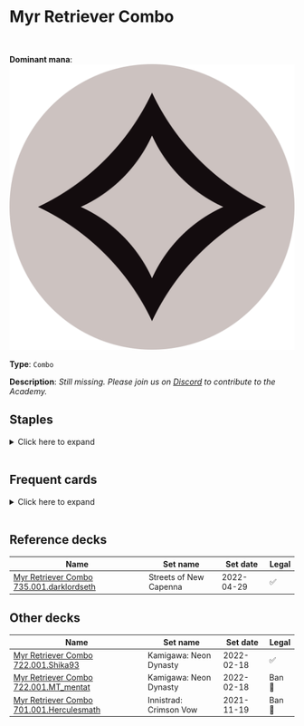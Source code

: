 <!-- This page is automatically generated by Myr: do not update it manually. -->
<!-- Changes directly applied here will be lost. -->
<!-- If you plan to update this page, please update the template at https://github.com/Pauperformance/pauperformance-bot -->
<!-- Templates can be found under pauperformance-bot/resources/templates/ -->
# Myr Retriever Combo
<br/>


**Dominant mana**: <img src="../resources/images/mana/C.png" class="dominant-mana-icon"/>

**Type**: `Combo`

**Description**: _Still missing. Please join us on [Discord](https://discord.gg/fYQbpjjkQ3) to contribute to the Academy._


## **Staples**

<details>
  <summary>Click here to expand</summary>
<a href="https://scryfall.com/card/tsr/263/chromatic-star"><img src="https://c1.scryfall.com/file/scryfall-cards/normal/front/c/2/c2e8d492-2c67-410b-b556-c157a14c4cec.jpg" class="archetype-card rounded-image"/></a>
<a href="https://scryfall.com/card/c21/245/ichor-wellspring"><img src="https://c1.scryfall.com/file/scryfall-cards/normal/front/1/c/1ccdb407-ac8f-4736-89d3-ab0d086096ea.jpg" class="archetype-card rounded-image"/></a>
<a href="https://scryfall.com/card/2xm/277/myr-retriever"><img src="https://c1.scryfall.com/file/scryfall-cards/normal/front/7/f/7f0149d4-0731-474a-a1c3-28c25e486c14.jpg" class="archetype-card rounded-image"/></a>
</details><br/>



## **Frequent cards**

<details>
  <summary>Click here to expand</summary>
<a href="https://scryfall.com/card/ema/218/ashnods-altar"><img src="https://c1.scryfall.com/file/scryfall-cards/normal/front/8/7/87da5ad8-b35f-4f9c-b17a-bb2563cbc186.jpg" class="archetype-card rounded-image"/></a>
<a href="https://scryfall.com/card/mh1/81/carrion-feeder"><img src="https://c1.scryfall.com/file/scryfall-cards/normal/front/0/a/0a19da90-880e-4eca-8cf7-6d7baf090d53.jpg" class="archetype-card rounded-image"/></a>
<a href="https://scryfall.com/card/jmp/462/chromatic-sphere"><img src="https://c1.scryfall.com/file/scryfall-cards/normal/front/e/d/edabc8b2-4413-48e4-8d6f-521b19d839a6.jpg" class="archetype-card rounded-image"/></a>
<a href="https://scryfall.com/card/2xm/80/costly-plunder"><img src="https://c1.scryfall.com/file/scryfall-cards/normal/front/5/9/598405fd-02d2-4bf8-b241-7a2ae6338913.jpg" class="archetype-card rounded-image"/></a>
<a href="https://scryfall.com/card/afr/94/deadly-dispute"><img src="https://c1.scryfall.com/file/scryfall-cards/normal/front/7/3/7373fe95-ad1c-44b9-8c7f-464ce8cbffc6.jpg" class="archetype-card rounded-image"/></a>
<a href="https://scryfall.com/card/cmr/117/defiant-salvager"><img src="https://c1.scryfall.com/file/scryfall-cards/normal/front/c/f/cfd1c30e-e539-4382-b0fd-724a502a4b7e.jpg" class="archetype-card rounded-image"/></a>
<a href="https://scryfall.com/card/2xm/86/disciple-of-the-vault"><img src="https://c1.scryfall.com/file/scryfall-cards/normal/front/4/c/4c539843-4e3f-47a7-92e1-412eaaa2d9c5.jpg" class="archetype-card rounded-image"/></a>
<a href="https://scryfall.com/card/m21/96/duress"><img src="https://c1.scryfall.com/file/scryfall-cards/normal/front/4/9/49c07ea0-27ff-46fb-a41f-3e378c977b5d.jpg" class="archetype-card rounded-image"/></a>
<a href="https://scryfall.com/card/c18/90/etherium-sculptor"><img src="https://c1.scryfall.com/file/scryfall-cards/normal/front/3/d/3d800fe1-4b53-4002-9a0a-1f0b2461b800.jpg" class="archetype-card rounded-image"/></a>
<a href="https://scryfall.com/card/neo/138/experimental-synthesizer"><img src="https://c1.scryfall.com/file/scryfall-cards/normal/front/c/4/c47931c9-685d-4b83-8299-bc347224b4e8.jpg" class="archetype-card rounded-image"/></a>
<a href="https://scryfall.com/card/jmp/320/fling"><img src="https://c1.scryfall.com/file/scryfall-cards/normal/front/8/f/8f42d773-c742-4465-b6d5-31feaba49146.jpg" class="archetype-card rounded-image"/></a>
<a href="https://scryfall.com/card/kld/81/fortuitous-find"><img src="https://c1.scryfall.com/file/scryfall-cards/normal/front/7/7/7706bbb1-c94a-4169-9f12-a54cfcc3a7ad.jpg" class="archetype-card rounded-image"/></a>
<a href="https://scryfall.com/card/nec/152/foundry-inspector"><img src="https://c1.scryfall.com/file/scryfall-cards/normal/front/4/1/412d8300-926a-4f94-9edf-e45f07349fb9.jpg" class="archetype-card rounded-image"/></a>
<a href="https://scryfall.com/card/mm2/215/frogmite"><img src="https://c1.scryfall.com/file/scryfall-cards/normal/front/b/2/b2991802-e313-40de-b167-0ede5efff101.jpg" class="archetype-card rounded-image"/></a>
<a href="https://scryfall.com/card/2xm/125/galvanic-blast"><img src="https://c1.scryfall.com/file/scryfall-cards/normal/front/0/c/0cf8cb1e-314a-4894-82df-f9812825f52e.jpg" class="archetype-card rounded-image"/></a>
<a href="https://scryfall.com/card/2xm/95/glaze-fiend"><img src="https://c1.scryfall.com/file/scryfall-cards/normal/front/0/7/07f9a946-f961-4e19-a30a-6e1a95683340.jpg" class="archetype-card rounded-image"/></a>
<a href="https://scryfall.com/card/som/160/golem-foundry"><img src="https://c1.scryfall.com/file/scryfall-cards/normal/front/3/c/3cef2e6a-e46b-4425-b507-3213cfd1400c.jpg" class="archetype-card rounded-image"/></a>
<a href="https://scryfall.com/card/dtk/140/impact-tremors"><img src="https://c1.scryfall.com/file/scryfall-cards/normal/front/5/6/56fb4035-197b-4d28-9bf7-bb62c304067e.jpg" class="archetype-card rounded-image"/></a>
<a href="https://scryfall.com/card/cmr/191/makeshift-munitions"><img src="https://c1.scryfall.com/file/scryfall-cards/normal/front/1/9/19d1ad9f-e217-49fb-8b27-025ca133b6c9.jpg" class="archetype-card rounded-image"/></a>
<a href="https://scryfall.com/card/rav/60/muddle-the-mixture"><img src="https://c1.scryfall.com/file/scryfall-cards/normal/front/4/c/4cc785b0-0a77-4b02-b0b4-2bda2fc621cc.jpg" class="archetype-card rounded-image"/></a>
<a href="https://scryfall.com/card/iko/60/of-one-mind"><img src="https://c1.scryfall.com/file/scryfall-cards/normal/front/c/9/c95fb136-f21d-4f3a-82b7-bcf490b7e90c.jpg" class="archetype-card rounded-image"/></a>
<a href="https://scryfall.com/card/mma/58/perilous-research"><img src="https://c1.scryfall.com/file/scryfall-cards/normal/front/f/4/f425b017-8c4d-457f-919a-f2686d71bcac.jpg" class="archetype-card rounded-image"/></a>
<a href="https://scryfall.com/card/rav/217/perplex"><img src="https://c1.scryfall.com/file/scryfall-cards/normal/front/0/d/0db57459-29f0-4ef6-b256-56955036c0ef.jpg" class="archetype-card rounded-image"/></a>
<a href="https://scryfall.com/card/kld/126/reckless-fireweaver"><img src="https://c1.scryfall.com/file/scryfall-cards/normal/front/6/3/63ffac51-62c4-4170-85b3-a43d7cfae7d7.jpg" class="archetype-card rounded-image"/></a>
<a href="https://scryfall.com/card/rav/105/shred-memory"><img src="https://c1.scryfall.com/file/scryfall-cards/normal/front/e/3/e38192e5-814f-4269-bae8-13867a73e7fa.jpg" class="archetype-card rounded-image"/></a>
<a href="https://scryfall.com/card/2xm/291/springleaf-drum"><img src="https://c1.scryfall.com/file/scryfall-cards/normal/front/f/3/f3b3869b-6da1-4b01-a2e7-2018d478b6e5.jpg" class="archetype-card rounded-image"/></a>
<a href="https://scryfall.com/card/som/209/sylvok-lifestaff"><img src="https://c1.scryfall.com/file/scryfall-cards/normal/front/a/b/abbc5ae5-8e8b-4106-844f-2d49d2a51ed9.jpg" class="archetype-card rounded-image"/></a>
<a href="https://scryfall.com/card/cmr/417/temur-battle-rage"><img src="https://c1.scryfall.com/file/scryfall-cards/normal/front/d/3/d344f38d-0ef2-434b-914c-934c639e7e18.jpg" class="archetype-card rounded-image"/></a>
<a href="https://scryfall.com/card/jmp/488/terrarion"><img src="https://c1.scryfall.com/file/scryfall-cards/normal/front/4/8/48eda056-e00f-4e28-ad26-9150a4704d21.jpg" class="archetype-card rounded-image"/></a>
<a href="https://scryfall.com/card/mm2/64/thoughtcast"><img src="https://c1.scryfall.com/file/scryfall-cards/normal/front/8/9/895485a4-06b6-449d-8cf1-db08e52790e4.jpg" class="archetype-card rounded-image"/></a>
<a href="https://scryfall.com/card/cmr/348/workshop-assistant"><img src="https://c1.scryfall.com/file/scryfall-cards/normal/front/e/9/e9387e8f-0e72-4212-81c8-e64050700c52.jpg" class="archetype-card rounded-image"/></a>
</details><br/>



## **Reference decks**

| Name | Set name | Set date | Legal |
| -----| -------- | -------- | ----- |
| [Myr Retriever Combo 735.001.darklordseth](https://www.mtggoldfish.com/deck/4870882) | Streets of New Capenna | 2022-04-29 | ✅ |




## **Other decks**

| Name | Set name | Set date | Legal |
| -----| -------- | -------- | ----- |
| [Myr Retriever Combo 722.001.Shika93](https://www.mtggoldfish.com/deck/4675388) | Kamigawa: Neon Dynasty | 2022-02-18 | ✅ |
| [Myr Retriever Combo 722.001.MT_mentat](https://www.mtggoldfish.com/deck/4796697) | Kamigawa: Neon Dynasty | 2022-02-18 | Ban 🔨 |
| [Myr Retriever Combo 701.001.Herculesmath](https://www.mtggoldfish.com/deck/4796698) | Innistrad: Crimson Vow | 2021-11-19 | Ban 🔨 |





